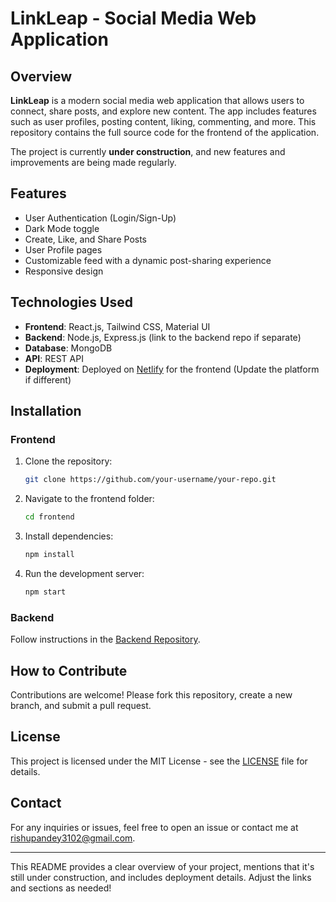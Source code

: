 # LinkLeap - Social Media Web Application

## Overview

**LinkLeap** is a modern social media web application that allows users to connect, share posts, and explore new content. The app includes features such as user profiles, posting content, liking, commenting, and more. This repository contains the full source code for the frontend of the application.

The project is currently **under construction**, and new features and improvements are being made regularly.

## Features

- User Authentication (Login/Sign-Up)
- Dark Mode toggle
- Create, Like, and Share Posts
- User Profile pages
- Customizable feed with a dynamic post-sharing experience
- Responsive design

## Technologies Used

- **Frontend**: React.js, Tailwind CSS, Material UI
- **Backend**: Node.js, Express.js (link to the backend repo if separate)
- **Database**: MongoDB
- **API**: REST API
- **Deployment**: Deployed on [Netlify](https://www.netlify.com/) for the frontend (Update the platform if different)

## Installation

### Frontend
1. Clone the repository:
   ```bash
   git clone https://github.com/your-username/your-repo.git
   ```
2. Navigate to the frontend folder:
   ```bash
   cd frontend
   ```
3. Install dependencies:
   ```bash
   npm install
   ```
4. Run the development server:
   ```bash
   npm start
   ```

### Backend
Follow instructions in the [Backend Repository](https://github.com/your-username/backend-repo-link).


## How to Contribute

Contributions are welcome! Please fork this repository, create a new branch, and submit a pull request.

## License

This project is licensed under the MIT License - see the [LICENSE](LICENSE) file for details.

## Contact

For any inquiries or issues, feel free to open an issue or contact me at rishupandey3102@gmail.com.

---

This README provides a clear overview of your project, mentions that it's still under construction, and includes deployment details. Adjust the links and sections as needed!
